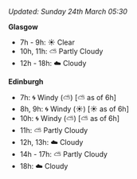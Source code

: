 *Updated: Sunday 24th March 05:30*

**Glasgow**

* 7h - 9h: :sunny: Clear
* 10h, 11h: :partly_sunny: Partly Cloudy
* 12h - 18h: :cloud: Cloudy

**Edinburgh**

* 7h: :cyclone: Windy (:partly_sunny:) [:partly_sunny: as of 6h]
* 8h, 9h: :cyclone: Windy (:sunny:) [:sunny: as of 6h]
* 10h: :cyclone: Windy (:partly_sunny:) [:partly_sunny: as of 6h]
* 11h: :partly_sunny: Partly Cloudy
* 12h, 13h: :cloud: Cloudy
* 14h - 17h: :partly_sunny: Partly Cloudy
* 18h: :cloud: Cloudy
